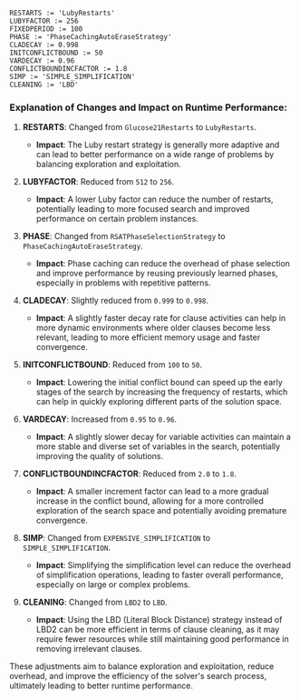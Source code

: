 ```plaintext
RESTARTS := 'LubyRestarts'
LUBYFACTOR := 256
FIXEDPERIOD := 100
PHASE := 'PhaseCachingAutoEraseStrategy'
CLADECAY := 0.998
INITCONFLICTBOUND := 50
VARDECAY := 0.96
CONFLICTBOUNDINCFACTOR := 1.8
SIMP := 'SIMPLE_SIMPLIFICATION'
CLEANING := 'LBD'
```

### Explanation of Changes and Impact on Runtime Performance:

1. **RESTARTS**: Changed from `Glucose21Restarts` to `LubyRestarts`.
   - **Impact**: The Luby restart strategy is generally more adaptive and can lead to better performance on a wide range of problems by balancing exploration and exploitation.

2. **LUBYFACTOR**: Reduced from `512` to `256`.
   - **Impact**: A lower Luby factor can reduce the number of restarts, potentially leading to more focused search and improved performance on certain problem instances.

3. **PHASE**: Changed from `RSATPhaseSelectionStrategy` to `PhaseCachingAutoEraseStrategy`.
   - **Impact**: Phase caching can reduce the overhead of phase selection and improve performance by reusing previously learned phases, especially in problems with repetitive patterns.

4. **CLADECAY**: Slightly reduced from `0.999` to `0.998`.
   - **Impact**: A slightly faster decay rate for clause activities can help in more dynamic environments where older clauses become less relevant, leading to more efficient memory usage and faster convergence.

5. **INITCONFLICTBOUND**: Reduced from `100` to `50`.
   - **Impact**: Lowering the initial conflict bound can speed up the early stages of the search by increasing the frequency of restarts, which can help in quickly exploring different parts of the solution space.

6. **VARDECAY**: Increased from `0.95` to `0.96`.
   - **Impact**: A slightly slower decay for variable activities can maintain a more stable and diverse set of variables in the search, potentially improving the quality of solutions.

7. **CONFLICTBOUNDINCFACTOR**: Reduced from `2.0` to `1.8`.
   - **Impact**: A smaller increment factor can lead to a more gradual increase in the conflict bound, allowing for a more controlled exploration of the search space and potentially avoiding premature convergence.

8. **SIMP**: Changed from `EXPENSIVE_SIMPLIFICATION` to `SIMPLE_SIMPLIFICATION`.
   - **Impact**: Simplifying the simplification level can reduce the overhead of simplification operations, leading to faster overall performance, especially on large or complex problems.

9. **CLEANING**: Changed from `LBD2` to `LBD`.
   - **Impact**: Using the LBD (Literal Block Distance) strategy instead of LBD2 can be more efficient in terms of clause cleaning, as it may require fewer resources while still maintaining good performance in removing irrelevant clauses.

These adjustments aim to balance exploration and exploitation, reduce overhead, and improve the efficiency of the solver's search process, ultimately leading to better runtime performance.